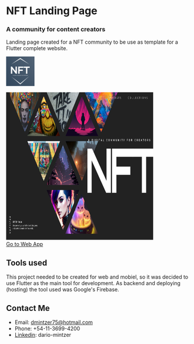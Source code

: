 # NFT Landing Page 
### A community for content creators


Landing page created for a NFT community to be use as template for a Flutter complete website.

<img
  src="logo.png"
  alt="Alt text"
  title="Optional title"
  style="display: inline-block; margin: 0 auto; max-width: 100px; height:80px">
  
  
<img
  src="screenshot.png"
  alt="Alt text"
  title="Optional title"
  style="display: inline-block; margin: 0 auto; max-width: 400px; height:400px">
  </br>
[Go to Web App](https://nft-landing-da0fe.web.app/)

## Tools used

This project needed to be created for web and mobiel, so it was decided to use Flutter as the main tool for development.
As backend and deploying (hosting) the tool used was Google's Firebase.

## Contact Me

- Email: dmintzer75@hotmail.com
- Phone: +54-11-3699-4200
- [Linkedin](https://www.linkedin.com/in/dario-mintzer): dario-mintzer
